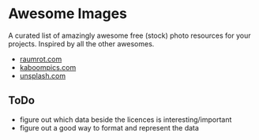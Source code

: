 Awesome Images
==============

A curated list of amazingly awesome free (stock) photo resources for your projects. Inspired by all the other awesomes.

* [raumrot.com](http://www.raumrot.com/)
* [kaboompics.com](http://kaboompics.com/)
* [unsplash.com](http://unsplash.com/)


ToDo
----

* figure out which data beside the licences is interesting/important
* figure out a good way to format and represent the data

